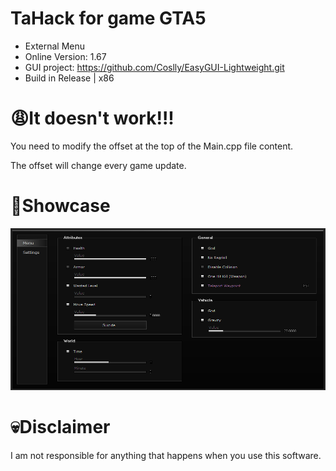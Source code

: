 # TaHack for game GTA5
- External Menu
- Online Version: 1.67
- GUI project: https://github.com/Coslly/EasyGUI-Lightweight.git
- Build in Release | x86
# 😩It doesn't work!!!
You need to modify the offset at the top of the Main.cpp file content.

The offset will change every game update.
# 🤩Showcase
![image](https://github.com/Coslly/TaHack/blob/main/ShowImage.png?raw=true)
# 💀Disclaimer
I am not responsible for anything that happens when you use this software.
